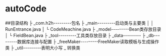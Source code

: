 # autoCode

##目录结构
 ├ _com.h2h---------包名
  ├ _main---------启动类与主要类
   │  │ RunEntrance.java
   │  └ CodeMeachine.java
  ├ _model---------Bean类存放目录
   │  └ FieldBean.java
  ├ _tool---------工具类存放目录
   ├ _data---------
   ├ _db---------数据库连接与配置
   ├ _freeMaker---------FreeMaker读取模板与生成操作类
   ├ _util---------表明大小写 _ 转换类

